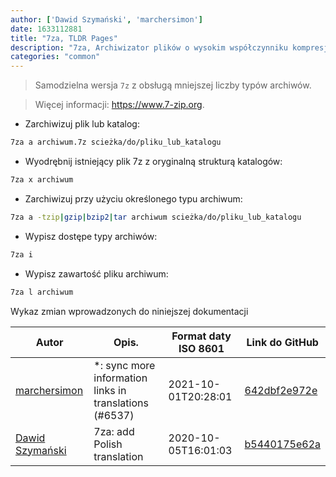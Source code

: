 ```yaml
---
author: ['Dawid Szymański', 'marchersimon']
date: 1633112881
title: "7za, TLDR Pages"
description: "7za, Archiwizator plików o wysokim współczynniku kompresji."
categories: "common"
---
```

> Samodzielna wersja `7z` z obsługą mniejszej liczby typów archiwów.

> Więcej informacji: <https://www.7-zip.org>.

- Zarchiwizuj plik lub katalog:

```bash
7za a archiwum.7z scieżka/do/pliku_lub_katalogu
```

- Wyodrębnij istniejący plik 7z z oryginalną strukturą katalogów:

```bash
7za x archiwum
```

- Zarchiwizuj przy użyciu określonego typu archiwum:

```bash
7za a -tzip|gzip|bzip2|tar archiwum scieżka/do/pliku_lub_katalogu
```

- Wypisz dostępe typy archiwów:

```bash
7za i
```

- Wypisz zawartość pliku archiwum:

```bash
7za l archiwum
```
Wykaz zmian wprowadzonych do niniejszej dokumentacji


Autor | Opis. | Format daty ISO 8601 | Link do GitHub
------|-----|-----|-----
[marchersimon](mailto:50295997+marchersimon@users.noreply.github.com) | *: sync more information links in translations (#6537) | 2021-10-01T20:28:01 | [642dbf2e972e](https://github.com/tldr-pages/tldr/commit/642dbf2e972e388fab8c84ba3b4685fb862b6454)
[Dawid Szymański](mailto:mrszymeq@gmail.com) | 7za: add Polish translation | 2020-10-05T16:01:03 | [b5440175e62a](https://github.com/tldr-pages/tldr/commit/b5440175e62ae30bb48fe98cf9281859bdbd937d)

